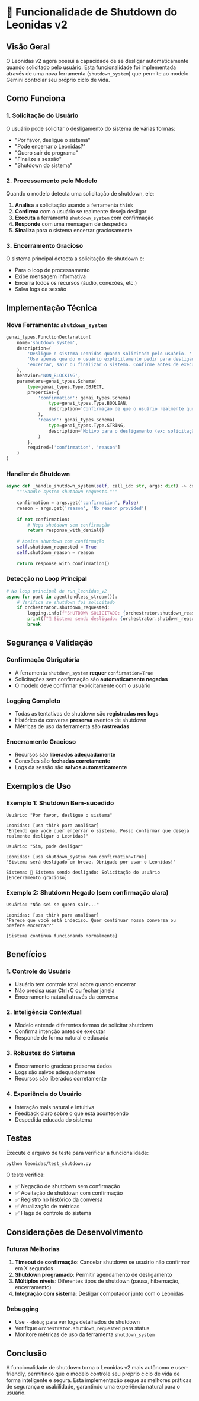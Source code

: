 # 🔴 Funcionalidade de Shutdown do Leonidas v2

## Visão Geral

O Leonidas v2 agora possui a capacidade de se desligar automaticamente quando solicitado pelo usuário. Esta funcionalidade foi implementada através de uma nova ferramenta (`shutdown_system`) que permite ao modelo Gemini controlar seu próprio ciclo de vida.

## Como Funciona

### 1. Solicitação do Usuário
O usuário pode solicitar o desligamento do sistema de várias formas:
- "Por favor, desligue o sistema"
- "Pode encerrar o Leonidas?"
- "Quero sair do programa"
- "Finalize a sessão"
- "Shutdown do sistema"

### 2. Processamento pelo Modelo
Quando o modelo detecta uma solicitação de shutdown, ele:

1. **Analisa** a solicitação usando a ferramenta `think`
2. **Confirma** com o usuário se realmente deseja desligar
3. **Executa** a ferramenta `shutdown_system` com confirmação
4. **Responde** com uma mensagem de despedida
5. **Sinaliza** para o sistema encerrar graciosamente

### 3. Encerramento Gracioso
O sistema principal detecta a solicitação de shutdown e:
- Para o loop de processamento
- Exibe mensagem informativa
- Encerra todos os recursos (áudio, conexões, etc.)
- Salva logs da sessão

## Implementação Técnica

### Nova Ferramenta: `shutdown_system`

```python
genai_types.FunctionDeclaration(
    name='shutdown_system',
    description=(
        'Desligue o sistema Leonidas quando solicitado pelo usuário. '
        'Use apenas quando o usuário explicitamente pedir para desligar, '
        'encerrar, sair ou finalizar o sistema. Confirme antes de executar.'
    ),
    behavior='NON_BLOCKING',
    parameters=genai_types.Schema(
        type=genai_types.Type.OBJECT,
        properties={
            'confirmation': genai_types.Schema(
                type=genai_types.Type.BOOLEAN,
                description='Confirmação de que o usuário realmente quer desligar o sistema'
            ),
            'reason': genai_types.Schema(
                type=genai_types.Type.STRING,
                description='Motivo para o desligamento (ex: solicitação do usuário, fim da sessão)'
            )
        },
        required=['confirmation', 'reason']
    )
)
```

### Handler de Shutdown

```python
async def _handle_shutdown_system(self, call_id: str, args: dict) -> content_api.ProcessorPart:
    """Handle system shutdown requests."""
    
    confirmation = args.get('confirmation', False)
    reason = args.get('reason', 'No reason provided')
    
    if not confirmation:
        # Nega shutdown sem confirmação
        return response_with_denial()
    
    # Aceita shutdown com confirmação
    self.shutdown_requested = True
    self.shutdown_reason = reason
    
    return response_with_confirmation()
```

### Detecção no Loop Principal

```python
# No loop principal de run_leonidas_v2
async for part in agent(endless_stream()):
    # Verifica se shutdown foi solicitado
    if orchestrator.shutdown_requested:
        logging.info(f"SHUTDOWN SOLICITADO: {orchestrator.shutdown_reason}")
        print(f"🔴 Sistema sendo desligado: {orchestrator.shutdown_reason}")
        break
```

## Segurança e Validação

### Confirmação Obrigatória
- A ferramenta `shutdown_system` **requer** `confirmation=True`
- Solicitações sem confirmação são **automaticamente negadas**
- O modelo deve confirmar explicitamente com o usuário

### Logging Completo
- Todas as tentativas de shutdown são **registradas nos logs**
- Histórico da conversa **preserva** eventos de shutdown
- Métricas de uso da ferramenta são **rastreadas**

### Encerramento Gracioso
- Recursos são **liberados adequadamente**
- Conexões são **fechadas corretamente**
- Logs da sessão são **salvos automaticamente**

## Exemplos de Uso

### Exemplo 1: Shutdown Bem-sucedido
```
Usuário: "Por favor, desligue o sistema"

Leonidas: [usa think para analisar]
"Entendo que você quer encerrar o sistema. Posso confirmar que deseja realmente desligar o Leonidas?"

Usuário: "Sim, pode desligar"

Leonidas: [usa shutdown_system com confirmation=True]
"Sistema será desligado em breve. Obrigado por usar o Leonidas!"

Sistema: 🔴 Sistema sendo desligado: Solicitação do usuário
[Encerramento gracioso]
```

### Exemplo 2: Shutdown Negado (sem confirmação clara)
```
Usuário: "Não sei se quero sair..."

Leonidas: [usa think para analisar]
"Parece que você está indeciso. Quer continuar nossa conversa ou prefere encerrar?"

[Sistema continua funcionando normalmente]
```

## Benefícios

### 1. **Controle do Usuário**
- Usuário tem controle total sobre quando encerrar
- Não precisa usar Ctrl+C ou fechar janela
- Encerramento natural através da conversa

### 2. **Inteligência Contextual**
- Modelo entende diferentes formas de solicitar shutdown
- Confirma intenção antes de executar
- Responde de forma natural e educada

### 3. **Robustez do Sistema**
- Encerramento gracioso preserva dados
- Logs são salvos adequadamente
- Recursos são liberados corretamente

### 4. **Experiência do Usuário**
- Interação mais natural e intuitiva
- Feedback claro sobre o que está acontecendo
- Despedida educada do sistema

## Testes

Execute o arquivo de teste para verificar a funcionalidade:

```bash
python leonidas/test_shutdown.py
```

O teste verifica:
- ✅ Negação de shutdown sem confirmação
- ✅ Aceitação de shutdown com confirmação
- ✅ Registro no histórico da conversa
- ✅ Atualização de métricas
- ✅ Flags de controle do sistema

## Considerações de Desenvolvimento

### Futuras Melhorias
1. **Timeout de confirmação**: Cancelar shutdown se usuário não confirmar em X segundos
2. **Shutdown programado**: Permitir agendamento de desligamento
3. **Múltiplos níveis**: Diferentes tipos de shutdown (pausa, hibernação, encerramento)
4. **Integração com sistema**: Desligar computador junto com o Leonidas

### Debugging
- Use `--debug` para ver logs detalhados de shutdown
- Verifique `orchestrator.shutdown_requested` para status
- Monitore métricas de uso da ferramenta `shutdown_system`

## Conclusão

A funcionalidade de shutdown torna o Leonidas v2 mais autônomo e user-friendly, permitindo que o modelo controle seu próprio ciclo de vida de forma inteligente e segura. Esta implementação segue as melhores práticas de segurança e usabilidade, garantindo uma experiência natural para o usuário.